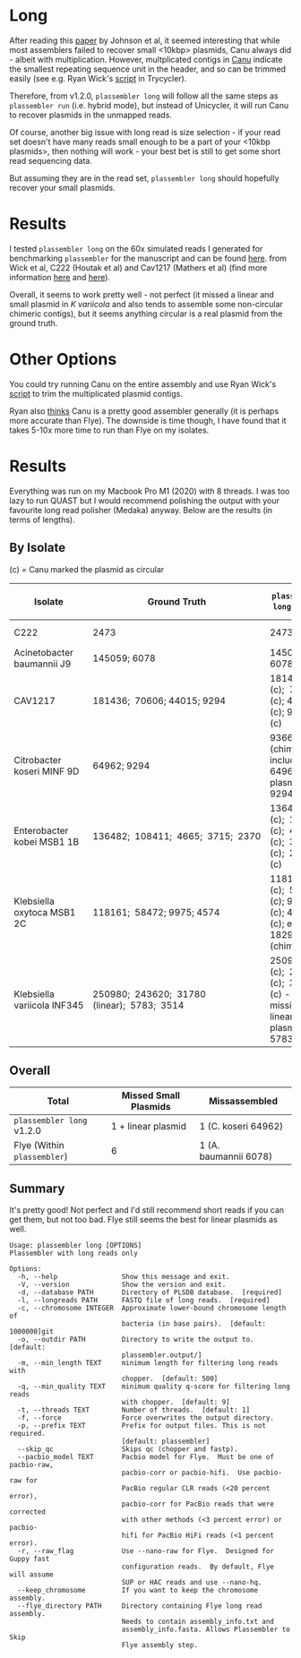 # Long

After reading this [paper](https://doi.org/10.1099/mgen.0.001024) by Johnson et al, it seemed interesting that while most assemblers failed to recover small <10kbp> plasmids, Canu always did - albeit with multiplication. However, multplicated contigs in [Canu](https://github.com/marbl/canu) indicate the smallest repeating sequence unit in the header, and so can be trimmed easily (see e.g. Ryan Wick's [script](https://github.com/rrwick/Trycycler/blob/main/scripts/canu_trim.py) in Trycycler).

Therefore, from v1.2.0, `plassembler long` will follow all the same steps as `plassembler run` (i.e. hybrid mode), but instead of Unicycler, it will run Canu to recover plasmids in the unmapped reads.

Of course, another big issue with long read is size selection - if your read set doesn't have many reads small enough to be a part of your <10kbp plasmids>, then nothing will work - your best bet is still to get some short read sequencing data. 

But assuming they are in the read set, `plassembler long` should hopefully recover your small plasmids.

# Results

I tested `plassembler long` on the 60x simulated reads I generated for benchmarking `plassembler` for the manuscript and can be found [here](https://zenodo.org/record/7996690). from Wick et al, C222 (Houtak et al) and Cav1217 (Mathers et al) (find more information [here](https://plassembler.readthedocs.io/en/latest/benchmarking_results_sim) and [here](https://github.com/gbouras13/plassembler_simulation_benchmarking)).

Overall, it seems to work pretty well - not perfect (it missed a linear and small plasmid in _K variicola_ and also tends to assemble some non-circular chimeric contigs), but it seems anything circular is a real plasmid from the ground truth. 

# Other Options

You could try running Canu on the entire assembly and use Ryan Wick's [script](https://github.com/rrwick/Trycycler/blob/main/scripts/canu_trim.py) to trim the multiplicated plasmid contigs.

Ryan also [thinks](https://rrwick.github.io/2023/05/05/ont-only-accuracy-with-r10.4.1.html) Canu is a pretty good assembler generally (it is perhaps more accurate than Flye). The downside is time though, I have found that it takes 5-10x more time to run than Flye on my isolates.


# Results

Everything was run on my Macbook Pro M1 (2020) with 8 threads. I was too lazy to run QUAST but I would recommend polishing the output with your favourite long read polisher (Medaka) anyway. Below are the results (in terms of lengths).

## By Isolate

(c) = Canu marked the plasmid as circular 

| Isolate                     | Ground Truth                                   | `plassembler long` v1.2.0                                            | Time (s) | Flye (Within `plassembler long` )                  |
| --------------------------- | ---------------------------------------------- | ------------------------------------------------------------------ | -------- | ------------------------------------------ |
| C222                        | 2473                                           | 2473                                                               | 1917     | Nothing - missed 2473                      |
| Acinetobacter baumannii J9  | 145059; 6078                                   | 145058 (c); 6078 (c)                                               | 967      | 145059; 10771                              |
| CAV1217                     | 181436;  70606; 44015; 9294                    | 181429 (c);  70603 (c); 44015 (c); 9294 (c)                        | 1230     | 181433;  70605; 44015; 9294                |
| Citrobacter koseri MINF 9D  | 64962; 9294                                    | 93661 (chimera includes 64962 plasmid); 9294 (c)                   | 1196     | 64961; 9294                                |
| Enterobacter kobei MSB1 1B  | 136482;  108411;  4665;  3715;  2370           | 136477 (c);  108402 (c);  4665 (c);  3715 (c);  2367 (c)           | 1374     | 136477; 108408 - missed 3 small plasmids   |
| Klebsiella oxytoca MSB1 2C  | 118161;  58472; 9975; 4574                     | 118159 (c);  58467 (c); 9973 (c); 4573 (c); extra 18290 (chimera)  | 1646     | 118161;  58472; 9975 - missed 4574         |
| Klebsiella variicola INF345 | 250980;  243620;  31780 (linear);  5783;  3514 | 250968 (c);  243616 (c);  3514 (c) - missing linear plasmid + 5783 | 3544     | 249712; 243617; 31645 - missed 5783 + 3514 |


## Overall

| Total                     | Missed Small Plasmids | Missassembled         |
| ------------------------- | --------------------- | --------------------- |
| `plassembler long` v1.2.0   | 1 + linear plasmid    | 1 (C. koseri 64962)   |
| Flye (Within `plassembler`) | 6                     | 1 (A. baumannii 6078) |

## Summary

It's pretty good! Not perfect and I'd still recommend short reads if you can get them, but not too bad. Flye still seems the best for linear plasmids as well. 

```
Usage: plassembler long [OPTIONS]
Plassembler with long reads only

Options:
  -h, --help                Show this message and exit.
  -V, --version             Show the version and exit.
  -d, --database PATH       Directory of PLSDB database.  [required]
  -l, --longreads PATH      FASTQ file of long reads.  [required]
  -c, --chromosome INTEGER  Approximate lower-bound chromosome length of
                            bacteria (in base pairs).  [default: 1000000]git
  -o, --outdir PATH         Directory to write the output to.  [default:
                            plassembler.output/]
  -m, --min_length TEXT     minimum length for filtering long reads with
                            chopper.  [default: 500]
  -q, --min_quality TEXT    minimum quality q-score for filtering long reads
                            with chopper.  [default: 9]
  -t, --threads TEXT        Number of threads.  [default: 1]
  -f, --force               Force overwrites the output directory.
  -p, --prefix TEXT         Prefix for output files. This is not required.
                            [default: plassembler]
  --skip_qc                 Skips qc (chopper and fastp).
  --pacbio_model TEXT       Pacbio model for Flye.  Must be one of pacbio-raw,
                            pacbio-corr or pacbio-hifi.  Use pacbio-raw for
                            PacBio regular CLR reads (<20 percent error),
                            pacbio-corr for PacBio reads that were corrected
                            with other methods (<3 percent error) or pacbio-
                            hifi for PacBio HiFi reads (<1 percent error).
  -r, --raw_flag            Use --nano-raw for Flye.  Designed for Guppy fast
                            configuration reads.  By default, Flye will assume
                            SUP or HAC reads and use --nano-hq.
  --keep_chromosome         If you want to keep the chromosome assembly.
  --flye_directory PATH     Directory containing Flye long read assembly.
                            Needs to contain assembly_info.txt and
                            assembly_info.fasta. Allows Plassembler to Skip
                            Flye assembly step.
```